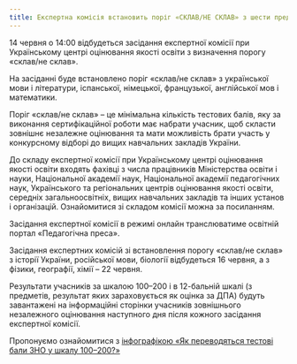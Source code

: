 ```yaml
---
title: Експертна комісія встановить поріг «СКЛАВ/НЕ СКЛАВ» з шести предметів ЗНО
---
```


14 червня о 14:00 відбудеться засідання експертної комісії при Українському центрі оцінювання якості освіти з визначення порогу «склав/не склав».

На засіданні буде встановлено поріг «склав/не склав» з української мови і літератури, іспанської, німецької, французької, англійської мов і математики.

Поріг «склав/не склав» – це мінімальна кількість тестових балів, яку за виконання сертифікаційної роботи має набрати учасник, щоб скласти зовнішнє незалежне оцінювання та мати можливість брати участь у конкурсному відборі до вищих навчальних закладів України.

До складу експертної комісії при Українському центрі оцінювання якості освіти входять фахівці з числа працівників Міністерства освіти і науки, Національної академії наук, Національної академії педагогічних наук, Українського та регіональних центрів оцінювання якості освіти, середніх загальноосвітніх, вищих навчальних закладів та інших установ і організацій. Ознайомитися зі складом комісії можна за посиланням.

Засідання експертної комісії в режимі онлайн транслюватиме освітній портал «Педагогічна преса».

Засідання експертних комісій зі встановлення порогу «склав/не склав» з історії України, російської мови, біології відбудеться 16 червня, а з фізики, географії, хімії – 22 червня.

Результати учасників за шкалою 100–200 і в 12-бальній шкалі (з предметів, результат яких зараховується як оцінка за ДПА) будуть завантажені на інформаційні сторінки учасників зовнішнього незалежного оцінювання наступного дня після кожного засідання експертної комісії.

Пропонуємо ознайомитися з [інфографікою «Як переводяться тестові бали ЗНО у шкалу 100–200?»](http://testportal.gov.ua//wp-content/uploads/2017/05/info_edited.pdf)
